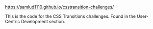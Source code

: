 https://samlud1110.github.io/csstransition-challenges/

This is the code for the CSS Transitions challenges.
Found in the User-Centric Development section.
